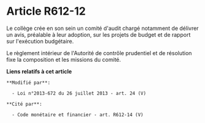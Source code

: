 # Article R612-12

Le collège crée en son sein un comité d'audit chargé notamment de délivrer un avis, préalable à leur adoption, sur les
projets de budget et de rapport sur l'exécution budgétaire. 

Le règlement intérieur de l'Autorité de contrôle prudentiel et de résolution fixe la composition et les missions du comité.

**Liens relatifs à cet article**

	**Modifié par**:

	  - Loi n°2013-672 du 26 juillet 2013 - art. 24 (V)

	**Cité par**:

	  - Code monétaire et financier - art. R612-14 (V)
